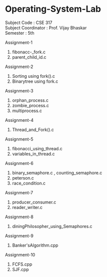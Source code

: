# Operating-System-Lab

Subject Code : CSE 317 <br>
Subject Coordinator : Prof. Vijay Bhaskar <br>
Semester : 5th <br> 

Assignment-1
1. fibonacc-_fork.c
2. parent_child_id.c

Assignment-2
1. Sorting using fork().c
2. Binarytree using fork.c

Assignment-3
1. orphan_process.c
2. zombie_process.c
3. multiprocess.c

Assignment-4
1. Thread_and_Fork().c

Assignment-5
1. fibonacci_using_thread.c
2. variables_in_thread.c

Assignment-6
1. binary_semaphore.c , counting_semaphore.c
2. peterson.c
3. race_condition.c

Assignment-7
1. producer_consumer.c
2. reader_writer.c

Assignment-8
1. diningPhilosopher_using_Semaphores.c

Assignment-9
1. Banker'sAlgorithm.cpp

Assignment-10
1. FCFS.cpp
2. SJF.cpp
